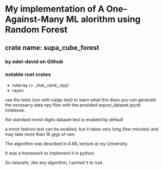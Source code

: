 # My implementation of A One-Against-Many ML alorithm using Random Forest

## crate name: supa_cube_forest

### by edel-david on Github

### notable rust crates

- ndarray (+ _stat,_rand,_npy)
- rayon

use the tests (run with cargo test) to learn what this does
you can generate the necesarry data npy files with the provided export_dataset.ipynb notebook.

the standard mnist-digits dataset test is enabled by default

a mnist fashion test can be enabled, but it takes very long (few minutes) and may take more than 16 gigs of ram.

The algorithm was descibed in A ML lecture at my University.

It was a homework to implement it in python.

So naturally ,like any algorithm, I ported it to rust.

